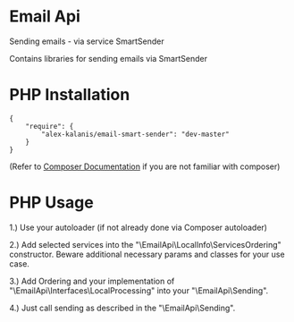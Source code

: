 # Email Api

Sending emails - via service SmartSender 

Contains libraries for sending emails via SmartSender 

# PHP Installation

```
{
    "require": {
        "alex-kalanis/email-smart-sender": "dev-master"
    }
}
```

(Refer to [Composer Documentation](https://github.com/composer/composer/blob/master/doc/00-intro.md#introduction) if you are not
familiar with composer)


# PHP Usage

1.) Use your autoloader (if not already done via Composer autoloader)

2.) Add selected services into the "\EmailApi\LocalInfo\ServicesOrdering" constructor. Beware additional necessary params and classes for your use case.

3.) Add Ordering and your implementation of "\EmailApi\Interfaces\LocalProcessing" into your "\EmailApi\Sending". 

4.) Just call sending as described in the "\EmailApi\Sending".

